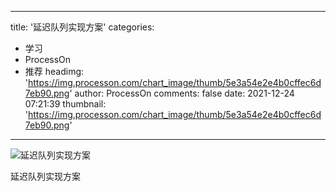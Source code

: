 
---
title: '延迟队列实现方案'
categories: 
 - 学习
 - ProcessOn
 - 推荐
headimg: 'https://img.processon.com/chart_image/thumb/5e3a54e2e4b0cffec6d7eb90.png'
author: ProcessOn
comments: false
date: 2021-12-24 07:21:39
thumbnail: 'https://img.processon.com/chart_image/thumb/5e3a54e2e4b0cffec6d7eb90.png'
---

<div>   
<img class="thumb" alt="延迟队列实现方案" src="https://img.processon.com/chart_image/thumb/5e3a54e2e4b0cffec6d7eb90.png" referrerpolicy="no-referrer">
<p>延迟队列实现方案</p>  
</div>
            